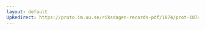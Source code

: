 ```yaml
---
layout: default
UpRedirect: https://pruto.im.uu.se/riksdagen-records-pdf/1874/prot-1874--ak--415.pdf
---
```

